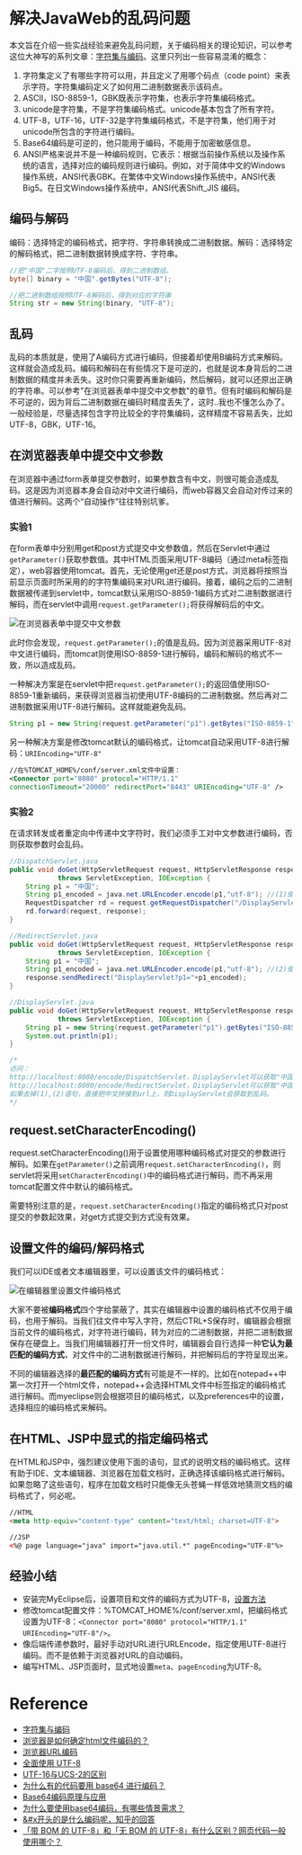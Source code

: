 # 解决JavaWeb的乱码问题
本文旨在介绍一些实战经验来避免乱码问题，关于编码相关的理论知识，可以参考这位大神写的系列文章：[字符集与编码](https://my.oschina.net/goldenshaw/blog?catalog=536953)。这里只列出一些容易混淆的概念：

1. 字符集定义了有哪些字符可以用，并且定义了用哪个码点（code point）来表示字符。字符集编码定义了如何用二进制数据表示该码点。
2. ASCII，ISO-8859-1，GBK既表示字符集，也表示字符集编码格式。
3. unicode是字符集，不是字符集编码格式。unicode基本包含了所有字符。
4. UTF-8，UTF-16，UTF-32是字符集编码格式，不是字符集，他们用于对unicode所包含的字符进行编码。
5. Base64编码是可逆的，他只能用于编码，不能用于加密敏感信息。
6. ANSI严格来说并不是一种编码规则，它表示：根据当前操作系统以及操作系统的语言，选择对应的编码规则进行编码。例如，对于简体中文的Windows操作系统，ANSI代表GBK。在繁体中文Windows操作系统中，ANSI代表Big5。在日文Windows操作系统中，ANSI代表Shift_JIS 编码。

## 编码与解码
编码：选择特定的编码格式，把字符、字符串转换成二进制数据。解码：选择特定的解码格式，把二进制数据转换成字符、字符串。

```java
//把"中国"二字按照UTF-8编码后，得到二进制数组。
byte[] binary = "中国".getBytes("UTF-8");

//把二进制数组按照UTF-8解码后，得到对应的字符串
String str = new String(binary, "UTF-8");
```
## 乱码
乱码的本质就是，使用了A编码方式进行编码，但接着却使用B编码方式来解码。这样就会造成乱码。编码和解码在有些情况下是可逆的，也就是说本身背后的二进制数据的精度并未丢失。这时你只需要再重新编码，然后解码，就可以还原出正确的字符串。可以参考"在浏览器表单中提交中文参数"的章节。但有时编码和解码是不可逆的，因为背后二进制数据在编码时精度丢失了，这时..我也不懂怎么办了。一般经验是，尽量选择包含字符比较全的字符集编码，这样精度不容易丢失，比如UTF-8，GBK，UTF-16。

## 在浏览器表单中提交中文参数
在浏览器中通过form表单提交参数时，如果参数含有中文，则很可能会造成乱码。这是因为浏览器本身会自动对中文进行编码，而web容器又会自动对传过来的值进行解码。这两个“自动操作”往往特别坑爹。

### 实验1
在form表单中分别用get和post方式提交中文参数值，然后在Servlet中通过`getParameter()`获取参数值。其中HTML页面采用UTF-8编码（通过meta标签指定），web容器使用tomcat。首先，无论使用get还是post方式，浏览器将按照当前显示页面时所采用的的字符集编码来对URL进行编码。接着，编码之后的二进制数据被传递到servlet中，tomcat默认采用ISO-8859-1编码方式对二进制数据进行解码，而在servlet中调用`request.getParameter();`将获得解码后的中文。

![在浏览器表单中提交中文参数](http://ww1.sinaimg.cn/mw690/0065Y1avgw1faymyq2klkj30ut04ajt9.jpg)

此时你会发现，`request.getParameter();`的值是乱码。因为浏览器采用UTF-8对中文进行编码，而tomcat则使用ISO-8859-1进行解码，编码和解码的格式不一致，所以造成乱码。

一种解决方案是在servlet中把`request.getParameter();`的返回值使用ISO-8859-1重新编码，来获得浏览器当初使用UTF-8编码的二进制数据。然后再对二进制数据采用UTF-8进行解码。这样就能避免乱码。

```java
String p1 = new String(request.getParameter("p1").getBytes("ISO-8859-1"),"UTF-8");
```

另一种解决方案是修改tomcat默认的编码格式，让tomcat自动采用UTF-8进行解码：`URIEncoding="UTF-8"`

```xml
//在%TOMCAT_HOME%/conf/server.xml文件中设置：
<Connector port="8080" protocol="HTTP/1.1" 
connectionTimeout="20000" redirectPort="8443" URIEncoding="UTF-8" />
```

### 实验2
在请求转发或者重定向中传递中文字符时，我们必须手工对中文参数进行编码，否则获取参数时会乱码。

```java
//DispatchServlet.java
public void doGet(HttpServletRequest request, HttpServletResponse response)
			throws ServletException, IOException {
	String p1 = "中国";
	String p1_encoded = java.net.URLEncoder.encode(p1,"utf-8"); //(1)使用UTF-8对中文编码
	RequestDispatcher rd = request.getRequestDispatcher("/DisplayServlet?p1="+p1_encoded);
	rd.forward(request, response);
}

//RedirectServlet.java
public void doGet(HttpServletRequest request, HttpServletResponse response)
			throws ServletException, IOException {
	String p1 = "中国";
	String p1_encoded = java.net.URLEncoder.encode(p1,"utf-8"); //(2)使用UTF-8对中文编码
	response.sendRedirect("DisplayServlet?p1="+p1_encoded);
}

//DisplayServlet.java
public void doGet(HttpServletRequest request, HttpServletResponse response)
			throws ServletException, IOException {
	String p1 = new String(request.getParameter("p1").getBytes("ISO-8859-1"), "UTF-8");
	System.out.println(p1);
}

/*
访问：
http://localhost:8080/encode/DispatchServlet，DisplayServlet可以获取"中国"二字。
http://localhost:8080/encode/RedirectServlet，DisplayServlet可以获取"中国"二字。
如果去掉(1),(2)语句，直接把中文拼接到url上，则DisplayServlet会获取到乱码。
*/
```

## request.setCharacterEncoding()
request.setCharacterEncoding()用于设置使用哪种编码格式对提交的参数进行解码。如果在`getParameter()`之前调用`request.setCharacterEncoding()`，则servlet将采用`setCharacterEncoding()`中的编码格式进行解码，而不再采用tomcat配置文件中默认的编码格式。

需要特别注意的是，`request.setCharacterEncoding()`指定的编码格式只对post提交的参数起效果，对get方式提交到方式没有效果。

## 设置文件的编码/解码格式
我们可以IDE或者文本编辑器里，可以设置该文件的编码格式：

![在编辑器里设置文件编码格式](http://ww4.sinaimg.cn/mw690/0065Y1avgw1fazoz42cn4j30da0gfgoa.jpg)

大家不要被**编码格式**四个字给蒙蔽了，其实在编辑器中设置的编码格式不仅用于编码，也用于解码。当我们往文件中写入字符，然后CTRL+S保存时，编辑器会根据当前文件的编码格式，对字符进行编码，转为对应的二进制数据，并把二进制数据保存在硬盘上。当我们用编辑器打开一份文件时，编辑器会自行选择一种**它认为最匹配的编码方式**，对文件中的二进制数据进行解码，并把解码后的字符呈现出来。

不同的编辑器选择的**最匹配的编码方式**有可能是不一样的。比如在notepad++中第一次打开一个html文件，notepad++会选择HTML文件中<meta>标签指定的编码格式进行解码。而myeclipse则会根据项目的编码格式，以及preferences中的设置，选择相应的编码格式来解码。

## 在HTML、JSP中显式的指定编码格式
在HTML和JSP中，强烈建议使用下面的语句，显式的说明文档的编码格式。这样有助于IDE、文本编辑器、浏览器在加载文档时，正确选择该编码格式进行解码。如果忽略了这些语句，程序在加载文档时只能像无头苍蝇一样低效地猜测文档的编码格式了，何必呢。

```html
//HTML
<meta http-equiv="content-type" content="text/html; charset=UTF-8">

//JSP
<%@ page language="java" import="java.util.*" pageEncoding="UTF-8"%>
```

## 经验小结
* 安装完MyEclipse后，设置项目和文件的编码方式为UTF-8，[设置方法]()
* 修改tomcat配置文件：%TOMCAT_HOME%/conf/server.xml，把编码格式设置为UTF-8：`<Connector port="8080" protocol="HTTP/1.1" URIEncoding="UTF-8"/>`。
* 像后端传递参数时，最好手动对URL进行URLEncode，指定使用UTF-8进行编码。而不是依赖于浏览器对URL的自动编码。
* 编写HTML、JSP页面时，显式地设置`meta`、`pageEncoding`为UTF-8。



# Reference
* [字符集与编码](https://my.oschina.net/goldenshaw/blog?catalog=536953)
* [浏览器是如何确定html文件编码的？](http://blog.csdn.net/cjdx123456/article/details/31807775)
* [浏览器URL编码](http://www.cnblogs.com/haitao-fan/p/3399018.html)
* [全面使用 UTF-8](http://disksing.com/utf8everywhere)
* [UTF-16与UCS-2的区别](http://demon.tw/programming/utf-16-ucs-2.html)
* [为什么有的代码要用 base64 进行编码？](https://segmentfault.com/q/1010000000801988)
* [Base64编码原理与应用
](http://blog.xiayf.cn/2016/01/24/base64-encoding/)
* [为什么要使用base64编码，有哪些情景需求？](https://www.zhihu.com/question/36306744/answer/71626823)
* [&#x开头的是什么编码呢，知乎的回答](https://www.zhihu.com/question/21390312)
* [「带 BOM 的 UTF-8」和「无 BOM 的 UTF-8」有什么区别？网页代码一般使用哪个？](https://www.zhihu.com/question/20167122)

